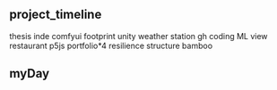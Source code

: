 ## project_timeline
thesis
inde
comfyui
footprint
unity
weather station
gh coding
ML view
restaurant
p5js
portfolio*4
resilience
structure
bamboo


## myDay